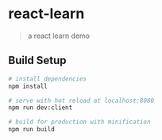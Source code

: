 # react-learn
> a react learn demo

## Build Setup

``` bash
# install dependencies
npm install

# serve with hot reload at localhost:8080
npm run dev:client

# build for production with minification
npm run build

```

